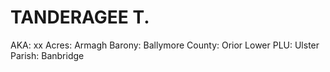 # TANDERAGEE T.

AKA: xx
Acres: Armagh
Barony: Ballymore
County: Orior Lower
PLU: Ulster
Parish: Banbridge